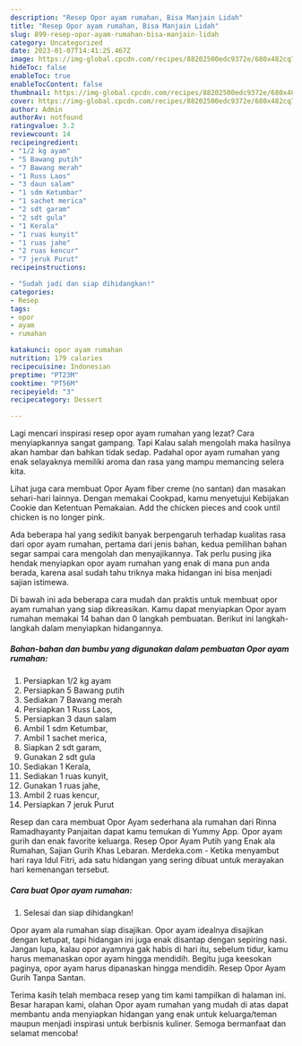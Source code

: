 ```yaml
---
description: "Resep Opor ayam rumahan, Bisa Manjain Lidah"
title: "Resep Opor ayam rumahan, Bisa Manjain Lidah"
slug: 899-resep-opor-ayam-rumahan-bisa-manjain-lidah
category: Uncategorized
date: 2023-01-07T14:41:25.467Z
image: https://img-global.cpcdn.com/recipes/88202500edc9372e/680x482cq70/opor-ayam-rumahan-foto-resep-utama.jpg
hideToc: false
enableToc: true
enableTocContent: false
thumbnail: https://img-global.cpcdn.com/recipes/88202500edc9372e/680x482cq70/opor-ayam-rumahan-foto-resep-utama.jpg
cover: https://img-global.cpcdn.com/recipes/88202500edc9372e/680x482cq70/opor-ayam-rumahan-foto-resep-utama.jpg
author: Admin
authorAv: notfound
ratingvalue: 3.2
reviewcount: 14
recipeingredient:
- "1/2 kg ayam"
- "5 Bawang putih"
- "7 Bawang merah"
- "1 Russ Laos"
- "3 daun salam"
- "1 sdm Ketumbar"
- "1 sachet merica"
- "2 sdt garam"
- "2 sdt gula"
- "1 Kerala"
- "1 ruas kunyit"
- "1 ruas jahe"
- "2 ruas kencur"
- "7 jeruk Purut"
recipeinstructions:

- "Sudah jadi dan siap dihidangkan!"
categories:
- Resep
tags:
- opor
- ayam
- rumahan

katakunci: opor ayam rumahan 
nutrition: 179 calories
recipecuisine: Indonesian
preptime: "PT23M"
cooktime: "PT56M"
recipeyield: "3"
recipecategory: Dessert

---
```



Lagi mencari inspirasi resep opor ayam rumahan yang lezat? Cara menyiapkannya sangat gampang. Tapi Kalau salah mengolah maka hasilnya akan hambar dan bahkan tidak sedap. Padahal opor ayam rumahan yang enak selayaknya memiliki aroma dan rasa yang mampu memancing selera kita.


Lihat juga cara membuat Opor Ayam fiber creme (no santan) dan masakan sehari-hari lainnya. Dengan memakai Cookpad, kamu menyetujui Kebijakan Cookie dan Ketentuan Pemakaian. Add the chicken pieces and cook until chicken is no longer pink.

Ada beberapa hal yang sedikit banyak berpengaruh terhadap kualitas rasa dari opor ayam rumahan, pertama dari jenis bahan, kedua pemilihan bahan segar sampai cara mengolah dan menyajikannya. Tak perlu pusing jika hendak menyiapkan opor ayam rumahan yang enak di mana pun anda berada, karena asal sudah tahu triknya maka hidangan ini bisa menjadi sajian istimewa.


Di bawah ini ada beberapa cara mudah dan praktis untuk membuat opor ayam rumahan yang siap dikreasikan. Kamu dapat menyiapkan Opor ayam rumahan memakai 14 bahan dan 0 langkah pembuatan. Berikut ini langkah-langkah dalam menyiapkan hidangannya.

<!--inarticleads1-->

##### Bahan-bahan dan bumbu yang digunakan dalam pembuatan Opor ayam rumahan:

1. Persiapkan 1/2 kg ayam
1. Persiapkan 5 Bawang putih
1. Sediakan 7 Bawang merah
1. Persiapkan 1 Russ Laos,
1. Persiapkan 3 daun salam
1. Ambil 1 sdm Ketumbar,
1. Ambil 1 sachet merica,
1. Siapkan 2 sdt garam,
1. Gunakan 2 sdt gula
1. Sediakan 1 Kerala,
1. Sediakan 1 ruas kunyit,
1. Gunakan 1 ruas jahe,
1. Ambil 2 ruas kencur,
1. Persiapkan 7 jeruk Purut


Resep dan cara membuat Opor Ayam sederhana ala rumahan dari Rinna Ramadhayanty Panjaitan dapat kamu temukan di Yummy App. Opor ayam gurih dan enak favorite keluarga. Resep Opor Ayam Putih yang Enak ala Rumahan, Sajian Gurih Khas Lebaran. Merdeka.com - Ketika menyambut hari raya Idul Fitri, ada satu hidangan yang sering dibuat untuk merayakan hari kemenangan tersebut. 

<!--inarticleads2-->

##### Cara buat Opor ayam rumahan:


1. Selesai dan siap dihidangkan!

Opor ayam ala rumahan siap disajikan. Opor ayam idealnya disajikan dengan ketupat, tapi hidangan ini juga enak disantap dengan sepiring nasi. Jangan lupa, kalau opor ayamnya gak habis di hari itu, sebelum tidur, kamu harus memanaskan opor ayam hingga mendidih. Begitu juga keesokan paginya, opor ayam harus dipanaskan hingga mendidih. Resep Opor Ayam Gurih Tanpa Santan. 

Terima kasih telah membaca resep yang tim kami tampilkan di halaman ini. Besar harapan kami, olahan Opor ayam rumahan yang mudah di atas dapat membantu anda menyiapkan hidangan yang enak untuk keluarga/teman maupun menjadi inspirasi untuk berbisnis kuliner. Semoga bermanfaat dan selamat mencoba!
